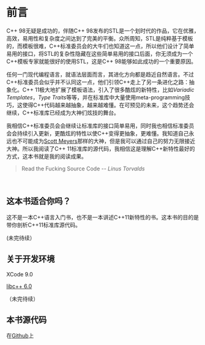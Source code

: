 # 前言

C++ 98无疑是成功的，伴随C++ 98发布的STL是一个划时代的作品，它在优雅，高效，易用性和复杂度之间达到了完美的平衡。众所周知，STL是纯粹基于模板的，而模板很难，C++标准委员会的大牛们也知道这一点，所以他们设计了简单易用的接口，将STL的复杂性隐藏在这些简单易用的接口后面，你无须成为一个C++模板专家就能很好的使用STL，这是C++ 98能够如此成功的一个重要原因。

任何一门现代编程语言，就语法层面而言，其进化方向都是趋近自然语言。不过C++标准委员会似乎并不认同这一点，他们引领C++走上了另一条进化之路：抽象化。C++ 11极大地扩展了模板语法，引入了很多酷炫的新特性，比如*Variadic Templates*，*Type Traits*等等，并在标准库中大量使用meta-programming技巧，这使得C++代码越来越抽象，越来越难懂。在可预见的未来，这个趋势还会继续，C++标准库已经成为大神们炫技的舞台。

我相信C++标准委员会会继续让标准库的接口简单易用，同时我也相信标准委员会会持续引入更新，更酷炫的特性以使C++变得更抽象，更难懂。我知道自己永远也不可能成为[Scott Meyers](http://www.aristeia.com)那样的大神，但是我可以通过自己的努力无限接近大神。所以我阅读了C++ 11标准库的源代码，我相信这是理解C++新特性最好的方式，这本书就是我的阅读成果。

> Read the Fucking Source Code 
  -- *Linus Torvalds*

<br/>

## 这本书适合你吗？

这不是一本C++语言入门书，也不是一本讲述C++11新特性的书。这本书的目的是带你剖析C++11标准库源代码。

(未完待续）

## 关于开发环境

XCode 9.0

[libc++ 6.0](http://libcxx.llvm.org)

（未完待续）

## 本书源代码

在[Github](https://github.com/zyuchuan/unique_cpp)上


